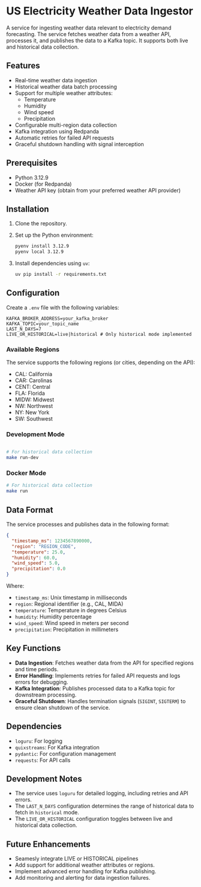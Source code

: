 # US Electricity Weather Data Ingestor

A service for ingesting weather data relevant to electricity demand forecasting. The service fetches weather data from a weather API, processes it, and publishes the data to a Kafka topic. It supports both live and historical data collection.

## Features

- Real-time weather data ingestion
- Historical weather data batch processing
- Support for multiple weather attributes:
  - Temperature
  - Humidity
  - Wind speed
  - Precipitation
- Configurable multi-region data collection
- Kafka integration using Redpanda
- Automatic retries for failed API requests
- Graceful shutdown handling with signal interception

## Prerequisites

- Python 3.12.9
- Docker (for Redpanda)
- Weather API key (obtain from your preferred weather API provider)

## Installation

1. Clone the repository.
2. Set up the Python environment:

   ```bash
   pyenv install 3.12.9
   pyenv local 3.12.9
   ```

3. Install dependencies using `uv`:

   ```bash
   uv pip install -r requirements.txt
   ```

## Configuration

Create a `.env` file with the following variables:

```env
KAFKA_BROKER_ADDRESS=your_kafka_broker
KAFKA_TOPIC=your_topic_name
LAST_N_DAYS=7
LIVE_OR_HISTORICAL=live|historical # Only historical mode implemented
```

### Available Regions

The service supports the following regions (or cities, depending on the API):

- CAL: California
- CAR: Carolinas
- CENT: Central
- FLA: Florida
- MIDW: Midwest
- NW: Northwest
- NY: New York
- SW: Southwest

### Development Mode

```bash

# For historical data collection
make run-dev
```

### Docker Mode

```bash
# For historical data collection
make run
```


## Data Format

The service processes and publishes data in the following format:

```json
{
  "timestamp_ms": 1234567890000,
  "region": "REGION_CODE",
  "temperature": 25.0,
  "humidity": 60.0,
  "wind_speed": 5.0,
  "precipitation": 0.0
}
```

Where:

- `timestamp_ms`: Unix timestamp in milliseconds
- `region`: Regional identifier (e.g., CAL, MIDA)
- `temperature`: Temperature in degrees Celsius
- `humidity`: Humidity percentage
- `wind_speed`: Wind speed in meters per second
- `precipitation`: Precipitation in millimeters

## Key Functions

- **Data Ingestion**: Fetches weather data from the API for specified regions and time periods.
- **Error Handling**: Implements retries for failed API requests and logs errors for debugging.
- **Kafka Integration**: Publishes processed data to a Kafka topic for downstream processing.
- **Graceful Shutdown**: Handles termination signals (`SIGINT`, `SIGTERM`) to ensure clean shutdown of the service.

## Dependencies

- `loguru`: For logging
- `quixstreams`: For Kafka integration
- `pydantic`: For configuration management
- `requests`: For API calls

## Development Notes

- The service uses `loguru` for detailed logging, including retries and API errors.
- The `LAST_N_DAYS` configuration determines the range of historical data to fetch in `historical` mode.
- The `LIVE_OR_HISTORICAL` configuration toggles between live and historical data collection.

## Future Enhancements

- Seamesly integrate LIVE or HISTORICAL pipelines
- Add support for additional weather attributes or regions.
- Implement advanced error handling for Kafka publishing.
- Add monitoring and alerting for data ingestion failures.